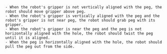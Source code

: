 
    - When the robot's gripper is not vertically aligned with the peg, the robot should move gripper above peg.
    - When the robot's gripper is vertically aligned with the peg and the robot's gripper is not near peg, the robot should grab peg with its gripper. 
    - When the robot's gripper is near the peg and the peg is not horizontally aligned with the hole, the robot should twist the peg until it is aligned. 
    - When the peg is horizontally aligned with the hole, the robot should pull the peg out from the side.